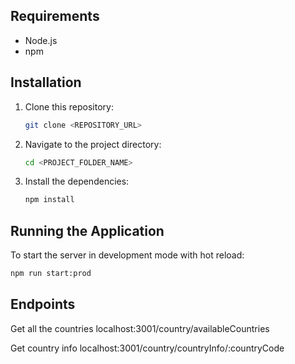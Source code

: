 ## Requirements

- Node.js 
- npm 

## Installation

1. Clone this repository:
    ```bash
    git clone <REPOSITORY_URL>
    ```

2. Navigate to the project directory:
    ```bash
    cd <PROJECT_FOLDER_NAME>
    ```

3. Install the dependencies:
    ```bash
    npm install
    ```

## Running the Application

To start the server in development mode with hot reload:

```bash
npm run start:prod
```

## Endpoints

Get all the countries
localhost:3001/country/availableCountries

Get country info
localhost:3001/country/countryInfo/:countryCode
